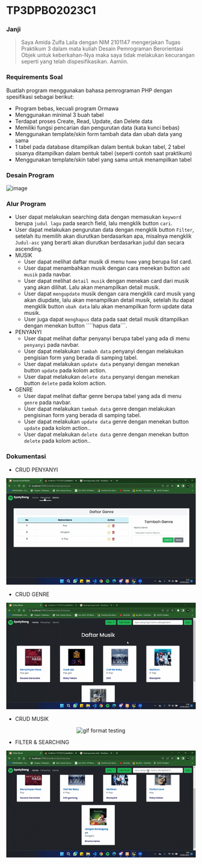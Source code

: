 # TP3DPBO2023C1
### Janji
> Saya Amida Zulfa Laila dengan NIM 2101147 mengerjakan Tugas Praktikum 3 dalam mata kuliah Desain Pemrograman Berorientasi Objek untuk keberkahan-Nya maka saya tidak melakukan kecurangan seperti yang telah dispesifikasikan. Aamiin.

### Requirements Soal
Buatlah program menggunakan bahasa pemrograman PHP dengan spesifikasi sebagai berikut:
- Program bebas, kecuali program Ormawa
- Menggunakan minimal 3 buah tabel
- Terdapat proses Create, Read, Update, dan Delete data
- Memiliki fungsi pencarian dan pengurutan data (kata kunci bebas)
- Menggunakan template/skin form tambah data dan ubah data yang sama
- 1 tabel pada database ditampilkan dalam bentuk bukan tabel, 2 tabel sisanya ditampilkan dalam bentuk tabel (seperti contoh saat praktikum)
- Menggunakan template/skin tabel yang sama untuk menampilkan tabel

### Desain Program
<img width="550" alt="image" src="https://github.com/amizulfa/TP3DPBO2023C1/assets/100895165/819a7b67-788b-4c3a-b84b-f96d36ee3dd8">

### Alur Program
- User dapat melakukan searching data dengan memasukan ```keyword ``` berupa ```judul lagu``` pada search field, lalu mengklik button ```cari```.
- User dapat melakukan pengurutan data dengan mengklik button ```Filter```, setelah itu memilih akan diurutkan berdasarkan apa, misalnya mengklik ```Judul-asc``` yang berarti akan diurutkan berdasarkan judul dan secara ascending.
- MUSIK
  - User dapat melihat daftar musik di menu ```home``` yang berupa list card.
  - User dapat menambahkan musik dengan cara menekan button ```add musik``` pada navbar.
  - User dapat melihat ```detail musik``` dengan menekan card dari musik yang akan dilihat. Lalu akan menampilkan detail musik.
  - User dapat ```mengupdate``` musik dengan cara mengklik card musik yang akan diupdate, lalu akan menampilkan detail musik, setelah itu dapat mengklik button ```ubah data``` lalu akan menampilkan form update data musik.
  - User juga dapat ```menghapus``` data pada saat detail musik ditampilkan dengan menekan button ````hapus data```.
- PENYANYI
  -   User dapat melihat daftar penyanyi berupa tabel yang ada di menu ```penyanyi``` pada navbar.
  -   User dapat melakukan ```tambah data``` penyanyi dengan melakukan pengisian form yang berada di samping tabel.
  -   User dapat melakukan ```update data``` penyanyi dengan menekan button ```update``` pada kolom action.
  -   User dapat melakukan ```delete data``` penyanyi dengan menekan button ```delete``` pada kolom action.
- GENRE
  -   User dapat melihat daftar genre berupa tabel yang ada di menu ```genre``` pada navbar.  
  -   User dapat melakukan ```tambah data``` genre dengan melakukan pengisinan form yang berada di samping tabel.
  -   User dapat melakukan ```update data``` genre dengan menekan button ```update``` pada kolom action..
  -   User dapat melakukan ```delete data``` genre dengan menekan button ```delete``` pada kolom action..

### Dokumentasi
- CRUD PENYANYI
<p align="center">
  <img src="https://github.com/amizulfa/TP3DPBO2023C1/blob/ce877e19b355107f87a11e54d2a8ad842c9adc23/screenshoot/crudpenyanyi.gif" alt="gif format testing"/>
</p>

- CRUD GENRE
<p align="center">
  <img src="https://github.com/amizulfa/TP3DPBO2023C1/blob/ce877e19b355107f87a11e54d2a8ad842c9adc23/screenshoot/crudgenre.gif" alt="gif format testing"/>
</p>

- CRUD MUSIK
<p align="center">
  <img src="https://github.com/amizulfa/TP3DPBO2023C1/blob/ce877e19b355107f87a11e54d2a8ad842c9adc23/screenshoot/crudmusik.gif" alt="gif format testing"/>
</p>

- FILTER & SEARCHING
<p align="center">
  <img src="https://github.com/amizulfa/TP3DPBO2023C1/blob/ce877e19b355107f87a11e54d2a8ad842c9adc23/screenshoot/filter&searching.gif" alt="gif format testing"/>
</p>
